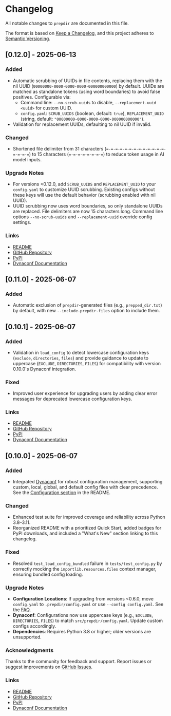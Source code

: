 # Changelog

All notable changes to `prepdir` are documented in this file.

The format is based on [Keep a Changelog](https://keepachangelog.com/en/1.0.0/), and this project adheres to [Semantic Versioning](https://semver.org/spec/v2.0.0.html).

## [0.12.0] - 2025-06-13

### Added
- Automatic scrubbing of UUIDs in file contents, replacing them with the nil UUID (`00000000-0000-0000-0000-000000000000`) by default. UUIDs are matched as standalone tokens (using word boundaries) to avoid false positives. Configurable via:
  - Command line: `--no-scrub-uuids` to disable, `--replacement-uuid <uuid>` for custom UUID.
  - `config.yaml`: `SCRUB_UUIDS` (boolean, default: `true`), `REPLACEMENT_UUID` (string, default: `"00000000-0000-0000-0000-000000000000"`).
- Validation for replacement UUIDs, defaulting to nil UUID if invalid.

### Changed
- Shortened file delimiter from 31 characters (`=-=-=-=-=-=-=-=-=-=-=-=-=-=-=-=-=`) to 15 characters (`=-=-=-=-=-=-=-=`) to reduce token usage in AI model inputs.

### Upgrade Notes
- For versions <0.12.0, add `SCRUB_UUIDS` and `REPLACEMENT_UUID` to your `config.yaml` to customize UUID scrubbing. Existing configs without these keys will use the default behavior (scrubbing enabled with nil UUID).
- UUID scrubbing now uses word boundaries, so only standalone UUIDs are replaced. File delimiters are now 15 characters long. Command line options `--no-scrub-uuids` and `--replacement-uuid` override config settings.

### Links
- [README](https://github.com/eyecantell/prepdir/blob/main/README.md)
- [GitHub Repository](https://github.com/eyecantell/prepdir)
- [PyPI](https://pypi.org/project/prepdir/)
- [Dynaconf Documentation](https://dynaconf.com)

## [0.11.0] - 2025-06-07

### Added
- Automatic exclusion of `prepdir`-generated files (e.g., `prepped_dir.txt`) by default, with new `--include-prepdir-files` option to include them.

## [0.10.1] - 2025-06-07

### Added
- Validation in `load_config` to detect lowercase configuration keys (`exclude`, `directories`, `files`) and provide guidance to update to uppercase (`EXCLUDE`, `DIRECTORIES`, `FILES`) for compatibility with version 0.10.0's Dynaconf integration.

### Fixed
- Improved user experience for upgrading users by adding clear error messages for deprecated lowercase configuration keys.

### Links
- [README](https://github.com/eyecantell/prepdir/blob/main/README.md)
- [GitHub Repository](https://github.com/eyecantell/prepdir)
- [PyPI](https://pypi.org/project/prepdir/)
- [Dynaconf Documentation](https://dynaconf.com)

## [0.10.0] - 2025-06-07

### Added
- Integrated [Dynaconf](https://dynaconf.com) for robust configuration management, supporting custom, local, global, and default config files with clear precedence. See the [Configuration section](https://github.com/eyecantell/prepdir#configuration) in the README.

### Changed
- Enhanced test suite for improved coverage and reliability across Python 3.8–3.11.
- Reorganized README with a prioritized Quick Start, added badges for PyPI downloads, and included a "What's New" section linking to this changelog.

### Fixed
- Resolved `test_load_config_bundled` failure in `tests/test_config.py` by correctly mocking the `importlib.resources.files` context manager, ensuring bundled config loading.

### Upgrade Notes
- **Configuration Locations**: If upgrading from versions <0.6.0, move `config.yaml` to `.prepdir/config.yaml` or use `--config config.yaml`. See the [FAQ](https://github.com/eyecantell/prepdir#faq).
- **Dynaconf**: Configurations now use uppercase keys (e.g., `EXCLUDE`, `DIRECTORIES`, `FILES`) to match `src/prepdir/config.yaml`. Update custom configs accordingly.
- **Dependencies**: Requires Python 3.8 or higher; older versions are unsupported.

### Acknowledgments
Thanks to the community for feedback and support. Report issues or suggest improvements on [GitHub Issues](https://github.com/eyecantell/prepdir/issues).

### Links
- [README](https://github.com/eyecantell/prepdir/blob/main/README.md)
- [GitHub Repository](https://github.com/eyecantell/prepdir)
- [PyPI](https://pypi.org/project/prepdir/)
- [Dynaconf Documentation](https://dynaconf.com)